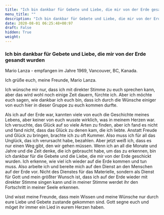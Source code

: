 ```yaml
---
title: "Ich bin dankbar für Gebete und Liebe, die mir von der Erde gesandt wurden"
menu_title: ""
description: "Ich bin dankbar für Gebete und Liebe, die mir von der Erde gesandt wurden"
date: 2020-08-01 06:25:48+00:97
draft: False
hidden: True
weight:
---
```

### Ich bin dankbar für Gebete und Liebe, die mir von der Erde gesandt wurden

Mario Lanza - empfangen im Jahre 1969, Vancouver, BC, Kanada.

Ich grüße euch, meine Freunde, Mario Lanza.

Ich wünsche mir nur, dass ich mit direkter Stimme zu euch sprechen kann, aber das wird wohl noch einige Zeit dauern, fürchte ich. Aber ich möchte euch sagen, wie dankbar ich euch bin, dass ich durch die Wünsche einiger von euch hier in dieser Gruppe zu euch kommen durfte.

Als ich auf der Erde war, kannten viele von euch die Geschichte meines Lebens, aber keiner von euch wusste wirklich, was in meinem Herzen war. Ich versuchte, das Glück auf so viele Arten zu finden, aber ich fand es nicht und fand nicht, dass das Glück zu denen kam, die ich liebte. Anstatt Freude und Glück zu bringen, brachte ich zu oft Kummer. Also muss ich für all das Unglück, das ich verursacht habe, bezahlen. Aber jetzt weiß ich, dass es nur einen Weg gibt, den wir gehen müssen. Wenn ich an all die Monate und Jahre und die Zeit denke, die ich gebraucht habe, um das zu erkennen, bin ich dankbar für die Gebete und die Liebe, die mir von der Erde geschickt wurden. Ich erkenne, wie viel ich wieder auf die Erde kommen und tun muss. Also arbeite ich und bereite mich auf den Dienst an den Menschen auf der Erde vor. Nicht des Dienstes für das Materielle, sondern als Dienst für Gott und mein größter Wunsch ist, dass ich auf der Erde wieder mit direkter Stimme singen kann und in meiner Stimme werdet ihr den Fortschritt in meiner Seele erkennen.

Und wisst meine Freunde, dass mein Wissen und meine Wünsche nur durch eure Liebe und Gebete zustande gekommen sind. Gott segne euch und möget ihr immer ein Lied in eurem Herzen haben.
